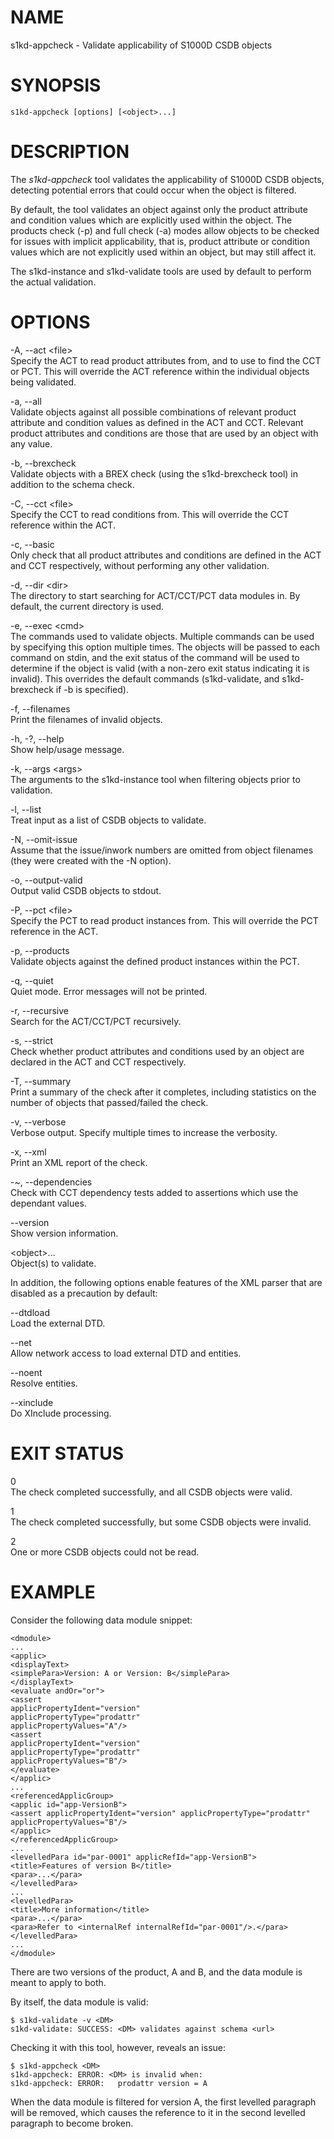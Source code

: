 NAME
====

s1kd-appcheck - Validate applicability of S1000D CSDB objects

SYNOPSIS
========

    s1kd-appcheck [options] [<object>...]

DESCRIPTION
===========

The *s1kd-appcheck* tool validates the applicability of S1000D CSDB
objects, detecting potential errors that could occur when the object is
filtered.

By default, the tool validates an object against only the product
attribute and condition values which are explicitly used within the
object. The products check (-p) and full check (-a) modes allow objects
to be checked for issues with implicit applicability, that is, product
attribute or condition values which are not explicitly used within an
object, but may still affect it.

The s1kd-instance and s1kd-validate tools are used by default to perform
the actual validation.

OPTIONS
=======

-A, --act &lt;file&gt;  
Specify the ACT to read product attributes from, and to use to find the
CCT or PCT. This will override the ACT reference within the individual
objects being validated.

-a, --all  
Validate objects against all possible combinations of relevant product
attribute and condition values as defined in the ACT and CCT. Relevant
product attributes and conditions are those that are used by an object
with any value.

-b, --brexcheck  
Validate objects with a BREX check (using the s1kd-brexcheck tool) in
addition to the schema check.

-C, --cct &lt;file&gt;  
Specify the CCT to read conditions from. This will override the CCT
reference within the ACT.

-c, --basic  
Only check that all product attributes and conditions are defined in the
ACT and CCT respectively, without performing any other validation.

-d, --dir &lt;dir&gt;  
The directory to start searching for ACT/CCT/PCT data modules in. By
default, the current directory is used.

-e, --exec &lt;cmd&gt;  
The commands used to validate objects. Multiple commands can be used by
specifying this option multiple times. The objects will be passed to
each command on stdin, and the exit status of the command will be used
to determine if the object is valid (with a non-zero exit status
indicating it is invalid). This overrides the default commands
(s1kd-validate, and s1kd-brexcheck if -b is specified).

-f, --filenames  
Print the filenames of invalid objects.

-h, -?, --help  
Show help/usage message.

-k, --args &lt;args&gt;  
The arguments to the s1kd-instance tool when filtering objects prior to
validation.

-l, --list  
Treat input as a list of CSDB objects to validate.

-N, --omit-issue  
Assume that the issue/inwork numbers are omitted from object filenames
(they were created with the -N option).

-o, --output-valid  
Output valid CSDB objects to stdout.

-P, --pct &lt;file&gt;  
Specify the PCT to read product instances from. This will override the
PCT reference in the ACT.

-p, --products  
Validate objects against the defined product instances within the PCT.

-q, --quiet  
Quiet mode. Error messages will not be printed.

-r, --recursive  
Search for the ACT/CCT/PCT recursively.

-s, --strict  
Check whether product attributes and conditions used by an object are
declared in the ACT and CCT respectively.

-T, --summary  
Print a summary of the check after it completes, including statistics on
the number of objects that passed/failed the check.

-v, --verbose  
Verbose output. Specify multiple times to increase the verbosity.

-x, --xml  
Print an XML report of the check.

-\~, --dependencies  
Check with CCT dependency tests added to assertions which use the
dependant values.

--version  
Show version information.

&lt;object&gt;...  
Object(s) to validate.

In addition, the following options enable features of the XML parser
that are disabled as a precaution by default:

--dtdload  
Load the external DTD.

--net  
Allow network access to load external DTD and entities.

--noent  
Resolve entities.

--xinclude  
Do XInclude processing.

EXIT STATUS
===========

0  
The check completed successfully, and all CSDB objects were valid.

1  
The check completed successfully, but some CSDB objects were invalid.

2  
One or more CSDB objects could not be read.

EXAMPLE
=======

Consider the following data module snippet:

    <dmodule>
    ...
    <applic>
    <displayText>
    <simplePara>Version: A or Version: B</simplePara>
    </displayText>
    <evaluate andOr="or">
    <assert
    applicPropertyIdent="version"
    applicPropertyType="prodattr"
    applicPropertyValues="A"/>
    <assert
    applicPropertyIdent="version"
    applicPropertyType="prodattr"
    applicPropertyValues="B"/>
    </evaluate>
    </applic>
    ...
    <referencedApplicGroup>
    <applic id="app-VersionB">
    <assert applicPropertyIdent="version" applicPropertyType="prodattr"
    applicPropertyValues="B"/>
    </applic>
    </referencedApplicGroup>
    ...
    <levelledPara id="par-0001" applicRefId="app-VersionB">
    <title>Features of version B</title>
    <para>...</para>
    </levelledPara>
    ...
    <levelledPara>
    <title>More information</title>
    <para>...</para>
    <para>Refer to <internalRef internalRefId="par-0001"/>.</para>
    </levelledPara>
    ...
    </dmodule>

There are two versions of the product, A and B, and the data module is
meant to apply to both.

By itself, the data module is valid:

    $ s1kd-validate -v <DM>
    s1kd-validate: SUCCESS: <DM> validates against schema <url>

Checking it with this tool, however, reveals an issue:

    $ s1kd-appcheck <DM>
    s1kd-appcheck: ERROR: <DM> is invalid when:
    s1kd-appcheck: ERROR:   prodattr version = A

When the data module is filtered for version A, the first levelled
paragraph will be removed, which causes the reference to it in the
second levelled paragraph to become broken.
